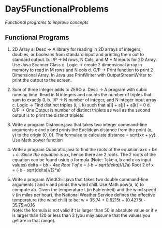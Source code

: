 # Day5FunctionalProblems

*Functional programs to improve concepts*

## Functional Programs

  1. 2D Array
      a. Desc -> A library for reading in 2D arrays of integers, doubles, or booleans from standard input and printing them out to standard output.
      b. I/P -> M rows, N Cols, and M * N inputs for 2D Array. Use Java Scanner Class
      c. Logic -> create 2 dimensional array in memory to read in M rows and N cols
      d. O/P -> Print function to print 2 Dimensional Array. In Java use PrintWriter with OutputStreamWriter to print the output to the screen.

  2. Sum of three Integer adds to ZERO
      a. Desc -> A program with cubic running time. Read in N integers and counts the number of triples that sum to exactly 0.
      b. I/P -> N number of integer, and N integer input array
      c. Logic -> Find distinct triples (i, j, k) such that a[i] + a[j] + a[k] = 0
      d. O/P -> One Output is number of distinct triplets as well as the second output is to print the distinct triplets.

  3. Write a program Distance.java that takes two integer command-line arguments x and y and prints the Euclidean distance from the point (x, y) to the origin (0, 0). The
     formulae to calculate distance = sqrt(x*x + y*y). Use Math.power function

  4. Write a program Quadratic.java to find the roots of the equation a*x*x + b*x + c. Since the equation is x*x, hence there are 2 roots. The 2 roots of the equation can be found      using a formula (Note: Take a, b and c as input values)
        delta = b*b - 4*a*c
        Root 1 of x = (-b + sqrt(delta))/(2*a)
        Root 2 of x = (-b - sqrt(delta))/(2*a)
    
  5. Write a program WindChill.java that takes two double command-line arguments t and v and prints the wind chill. Use Math.pow(a, b) to compute ab. Given the temperature t (in        Fahrenheit) and the wind speed v (in miles per hour), the National Weather Service defines the effective temperature (the wind chill) to be:
        w = 35.74 + 0.6215t + (0.4275t - 35.75)v0.16  
     Note: the formula is not valid if t is larger than 50 in absolute value or if v is larger than 120 or less than 3 (you may assume that the values you get are in that range).
